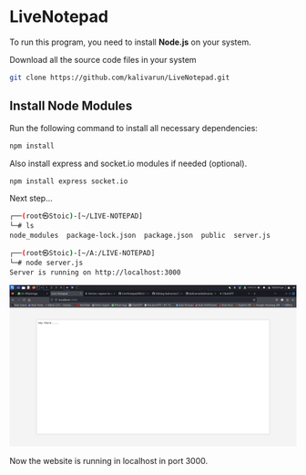 # LiveNotepad

To run this program, you need to install **Node.js** on your system.


Download all the source code files in your system

```bash
git clone https://github.com/kalivarun/LiveNotepad.git
```


## Install Node Modules

Run the following command to install all necessary dependencies:

```bash
npm install
```
Also install express and socket.io modules if needed (optional).

```bash
npm install express socket.io
```

Next step...

```bash
┌──(root㉿Stoic)-[~/LIVE-NOTEPAD]
└─# ls 
node_modules  package-lock.json  package.json  public  server.js
```

```bash
┌──(root㉿Stoic)-[~/A:/LIVE-NOTEPAD]
└─# node server.js                                                            
Server is running on http://localhost:3000
```
![Uploading image.png…](https://github.com/kalivarun/LiveNotepad/blob/main/images/livenotepad.png)

Now the website is running in localhost in port 3000.
